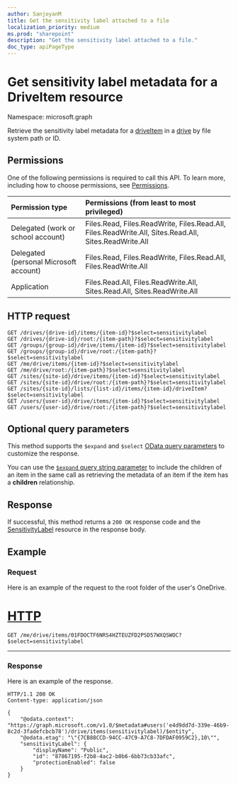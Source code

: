 ```yaml
---
author: SanjoyanM
title: Get the sensitivity label attached to a file
localization_priority: medium
ms.prod: "sharepoint"
description: "Get the sensitivity label attached to a file."
doc_type: apiPageType
---
```

# Get sensitivity label metadata for a DriveItem resource

Namespace: microsoft.graph

Retrieve the sensitivity label metadata for a [driveItem](../resources/driveitem.md) in a [drive](../resources/drive.md) by file system path or ID.

## Permissions

One of the following permissions is required to call this API. To learn more, including how to choose permissions, see [Permissions](/graph/permissions-reference).

|Permission type      | Permissions (from least to most privileged)              |
|:--------------------|:---------------------------------------------------------|
|Delegated (work or school account) | Files.Read, Files.ReadWrite, Files.Read.All, Files.ReadWrite.All, Sites.Read.All, Sites.ReadWrite.All    |
|Delegated (personal Microsoft account) | Files.Read, Files.ReadWrite, Files.Read.All, Files.ReadWrite.All    |
|Application | Files.Read.All, Files.ReadWrite.All, Sites.Read.All, Sites.ReadWrite.All |

## HTTP request

<!-- { "blockType": "ignored" } -->

```http
GET /drives/{drive-id}/items/{item-id}?$select=sensitivitylabel
GET /drives/{drive-id}/root:/{item-path}?$select=sensitivitylabel
GET /groups/{group-id}/drive/items/{item-id}?$select=sensitivitylabel
GET /groups/{group-id}/drive/root:/{item-path}?$select=sensitivitylabel
GET /me/drive/items/{item-id}?$select=sensitivitylabel
GET /me/drive/root:/{item-path}?$select=sensitivitylabel
GET /sites/{site-id}/drive/items/{item-id}?$select=sensitivitylabel
GET /sites/{site-id}/drive/root:/{item-path}?$select=sensitivitylabel
GET /sites/{site-id}/lists/{list-id}/items/{item-id}/driveItem?$select=sensitivitylabel
GET /users/{user-id}/drive/items/{item-id}?$select=sensitivitylabel
GET /users/{user-id}/drive/root:/{item-path}?$select=sensitivitylabel
```

## Optional query parameters

This method supports the `$expand` and `$select` [OData query parameters](/graph/query-parameters) to customize the response.

You can use the [`$expand` query string parameter](/graph/query-parameters) to include the children of an item in the same call as retrieving the metadata of an item if the item has a **children** relationship.

## Response

If successful, this method returns a `200 OK` response code and the [SensitivityLabel](../resources/sensitivitylabel.md) resource in the response body.

## Example

### Request

Here is an example of the request to the root folder of the user's OneDrive.


# [HTTP](#tab/http)
<!-- { "blockType": "request", "name": "get-drive-item-sensitivity-label", "tags": "service.graph" }-->

```msgraph-interactive
GET /me/drive/items/01FDOCTF6NRS4HZTEUZFD2PSD57WXQSWOC?$select=sensitivitylabel
```
---


### Response

Here is an example of the response.

<!-- { "blockType": "response", "truncated": true, "@odata.type": "microsoft.graph.filesensitivitylabel" } -->

```http
HTTP/1.1 200 OK
Content-type: application/json

{
    "@odata.context": "https://graph.microsoft.com/v1.0/$metadata#users('e4d9dd7d-339e-46b9-8c2d-3fadefcbcb78')/drive/items(sensitivitylabel)/$entity",
    "@odata.etag": "\"{7CB88CCD-94CC-47C9-A7C8-7DFDAF0959C2},10\"",
    "sensitivityLabel": {
        "displayName": "Public",
        "id": "87867195-f2b8-4ac2-b0b6-6bb73cb33afc",
        "protectionEnabled": false
    }
}
```


